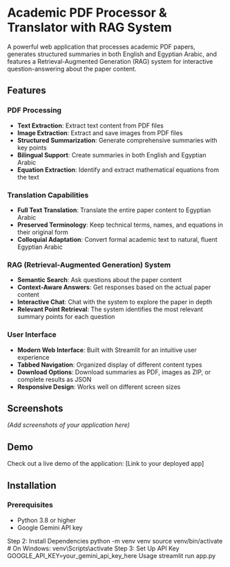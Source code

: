# Academic PDF Processor & Translator with RAG System

A powerful web application that processes academic PDF papers, generates structured summaries in both English and Egyptian Arabic, and features a Retrieval-Augmented Generation (RAG) system for interactive question-answering about the paper content.

## Features

### PDF Processing
- **Text Extraction**: Extract text content from PDF files
- **Image Extraction**: Extract and save images from PDF files
- **Structured Summarization**: Generate comprehensive summaries with key points
- **Bilingual Support**: Create summaries in both English and Egyptian Arabic
- **Equation Extraction**: Identify and extract mathematical equations from the text

### Translation Capabilities
- **Full Text Translation**: Translate the entire paper content to Egyptian Arabic
- **Preserved Terminology**: Keep technical terms, names, and equations in their original form
- **Colloquial Adaptation**: Convert formal academic text to natural, fluent Egyptian Arabic

### RAG (Retrieval-Augmented Generation) System
- **Semantic Search**: Ask questions about the paper content
- **Context-Aware Answers**: Get responses based on the actual paper content
- **Interactive Chat**: Chat with the system to explore the paper in depth
- **Relevant Point Retrieval**: The system identifies the most relevant summary points for each question

### User Interface
- **Modern Web Interface**: Built with Streamlit for an intuitive user experience
- **Tabbed Navigation**: Organized display of different content types
- **Download Options**: Download summaries as PDF, images as ZIP, or complete results as JSON
- **Responsive Design**: Works well on different screen sizes

## Screenshots

*(Add screenshots of your application here)*

## Demo

Check out a live demo of the application: [Link to your deployed app]

## Installation

### Prerequisites
- Python 3.8 or higher
- Google Gemini API key

Step 2: Install Dependencies
python -m venv venv
source venv/bin/activate  # On Windows: venv\Scripts\activate
Step 3: Set Up API Key
GOOGLE_API_KEY=your_gemini_api_key_here
Usage
streamlit run app.py